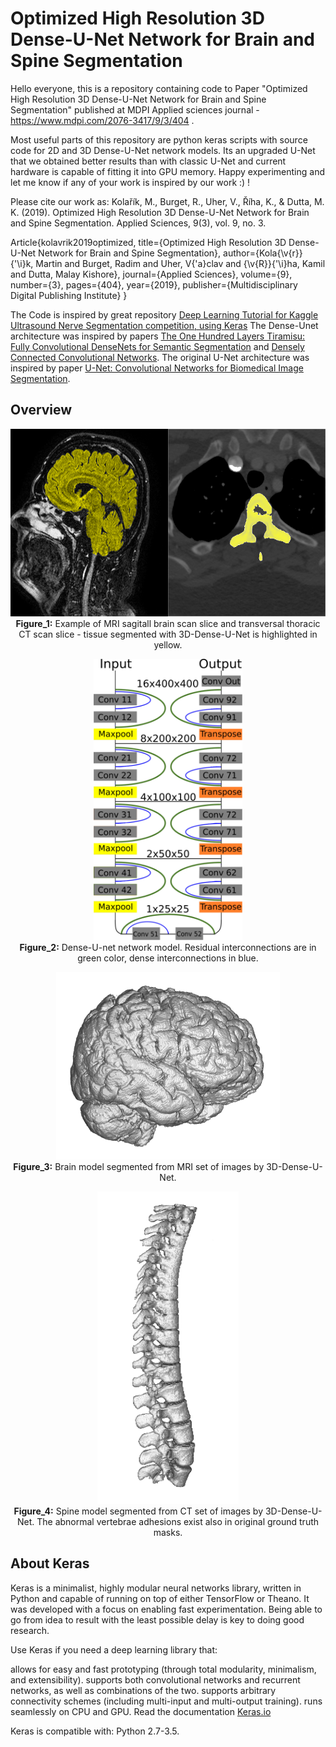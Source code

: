 # Optimized High Resolution 3D Dense-U-Net Network for Brain and Spine Segmentation
Hello everyone, this is a repository containing code to Paper "Optimized High Resolution 3D Dense-U-Net Network for Brain and Spine Segmentation" published at MDPI Applied sciences journal - https://www.mdpi.com/2076-3417/9/3/404 .

Most useful parts of this repository are python keras scripts with source code for 2D and 3D Dense-U-Net network models. Its an upgraded U-Net that we obtained better results than with classic U-Net and current hardware is capable of fitting it into GPU memory. Happy experimenting and let me know if any of your work is inspired by our work :) !

Please cite our work as:
Kolařík, M., Burget, R., Uher, V., Říha, K., & Dutta, M. K. (2019). Optimized High Resolution 3D Dense-U-Net Network for Brain and Spine Segmentation. Applied Sciences, 9(3), vol. 9, no. 3. 

Article{kolavrik2019optimized,
  title={Optimized High Resolution 3D Dense-U-Net Network for Brain and Spine Segmentation},
  author={Kola{\v{r}}{\'\i}k, Martin and Burget, Radim and Uher, V{\'a}clav and {\v{R}}{\'\i}ha, Kamil and Dutta, Malay Kishore},
  journal={Applied Sciences},
  volume={9},
  number={3},
  pages={404},
  year={2019},
  publisher={Multidisciplinary Digital Publishing Institute} 
} 


The Code is inspired by great repository [Deep Learning Tutorial for Kaggle Ultrasound Nerve Segmentation competition, using Keras](https://github.com/jocicmarko/ultrasound-nerve-segmentation)
The Dense-Unet architecture was inspired by papers [The One Hundred Layers Tiramisu: Fully Convolutional DenseNets for Semantic Segmentation](https://arxiv.org/pdf/1611.09326.pdf) and [Densely Connected Convolutional Networks](https://arxiv.org/pdf/1608.06993.pdf).
The original U-Net architecture was inspired by paper [U-Net: Convolutional Networks for Biomedical Image Segmentation](http://lmb.informatik.uni-freiburg.de/people/ronneber/u-net/).


## Overview

<p align="center">
  <img height="300" src="img/combination.png"> <br>
<b>Figure_1:</b> Example of MRI sagitall brain scan slice and transversal thoracic CT scan slice - tissue segmented with 3D-Dense-U-Net is highlighted in yellow.
</p>

<p align="center">
  <img height="450" src="img/unet_final.png"> <br>
<b>Figure_2:</b> Dense-U-net network model. Residual interconnections are in green color, dense interconnections in blue.
</p>

<p align="center">
  <img height="300" src="img/dense_brain.png"> <br>
<b>Figure_3:</b> Brain model segmented from MRI set of images by 3D-Dense-U-Net.
</p>

<p align="center">
  <img height="500" src="img/dense_spine.png"> <br>
<b>Figure_4:</b> Spine model segmented from CT set of images by 3D-Dense-U-Net. The abnormal vertebrae adhesions exist also in original ground truth masks.
</p>


## About Keras

Keras is a minimalist, highly modular neural networks library, written in Python and capable of running on top of either TensorFlow or Theano. It was developed with a focus on enabling fast experimentation. Being able to go from idea to result with the least possible delay is key to doing good research.

Use Keras if you need a deep learning library that:

allows for easy and fast prototyping (through total modularity, minimalism, and extensibility).
supports both convolutional networks and recurrent networks, as well as combinations of the two.
supports arbitrary connectivity schemes (including multi-input and multi-output training).
runs seamlessly on CPU and GPU.
Read the documentation [Keras.io](http://keras.io/)

Keras is compatible with: Python 2.7-3.5.
